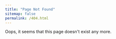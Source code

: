 ```yaml
---
title: "Page Not Found"
sitemap: false
permalink: /404.html
---
```


Oops, it seems that this page doesn't exist any more.
